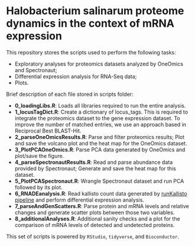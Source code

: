 # Halobacterium salinarum proteome dynamics in the context of mRNA expression

This repository stores the scripts used to perform the following tasks:  

* Exploratory analyses for proteomics datasets analyzed by OneOmics and 
Spectronaut;   
* Differential expression analysis for RNA-Seq data;   
* Plots.

Brief description of each file stored in scripts folder:

* **0_loadingLibs.R**: Loads all libraries required to run the entire analysis.
* **1_locusTagDict.R**: Create a dictionary of locus_tags. This is required to integrate the proteomics dataset to the gene expression dataset. To improve the number of matched entries, we use an approach based in Reciprocal Best BLAST-Hit.
* **2_parseOneOmicsResults.R**: Parse and filter proteomics results; Plot and save the volcano plot and the heat map for the OneOmics dataset.
* **3_PlotPCAOneOmics.R**: Parse PCA data generated by OneOmics and plot/save the figure.
* **4_parseSpectronautResults.R**: Read and parse abundance data provided by Spectronaut; Generate and save the heat map for this dataset.
* **5_PlotPCASpectronaut.R**: Wrangle Spectronaut dataset and run PCA followed by its plot.
* **6_RNADEanalysis.R**: Read kallisto count data generated by [runKallisto pipeline](https://github.com/alanlorenzetti/runKallisto) and perform differential expression analysis.
* **7_parseAndGenScatters.R**: Parse protein and mRNA levels and relative changes and generate scatter plots between those two variables.
* **8_additionalAnalyses.R**: Additional sanity checks and a plot for the 
comparison of mRNA levels of detected and undetected proteins.

This set of scripts is powered by `RStudio`, `tidyverse`, and `Bioconductor`.
